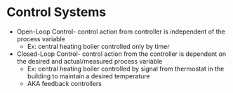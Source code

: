 # Control Systems

- Open-Loop Control- control action from controller is independent of the process variable 
    - Ex: central heating boiler controlled only by timer
- Closed-Loop Control- control action from the controller is dependent on the desired and actual/measured process variable
    - Ex: central heating boiler controlled by signal from thermostat in the building to maintain a desired temperature
    - AKA feedback controllers
